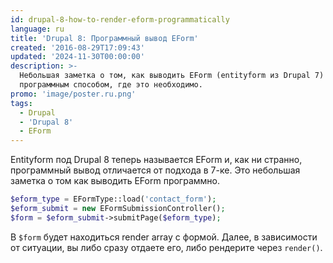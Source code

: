 ```yaml
---
id: drupal-8-how-to-render-eform-programmatically
language: ru
title: 'Drupal 8: Программный вывод EForm'
created: '2016-08-29T17:09:43'
updated: '2024-11-30T00:00:00'
description: >-
  Небольшая заметка о том, как выводить EForm (entityform из Drupal 7)
  программным способом, где это необходимо.
promo: 'image/poster.ru.png'
tags:
  - Drupal
  - 'Drupal 8'
  - EForm
---
```


Entityform под Drupal 8 теперь называется EForm и, как ни странно, программный
вывод отличается от подхода в 7-ке. Это небольшая заметка о том как выводить
EForm программно.

```php {"header":"Программный вывод EForm contact_form"}
$eform_type = EFormType::load('contact_form');
$eform_submit = new EFormSubmissionController();
$form = $eform_submit->submitPage($eform_type);
```

В `$form` будет находиться render array с формой. Далее, в зависимости от
ситуации, вы либо сразу отдаете его, либо рендерите через `render()`.
